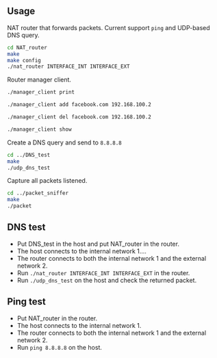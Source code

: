 ## Usage

NAT router that forwards packets. Current support `ping` and UDP-based DNS query.
```bash
cd NAT_router
make
make config
./nat_router INTERFACE_INT INTERFACE_EXT
```

Router manager client.
```bash
./manager_client print

./manager_client add facebook.com 192.168.100.2

./manager_client del facebook.com 192.168.100.2

./manager_client show
```


Create a DNS query and send to `8.8.8.8`
```bash
cd ../DNS_test
make
./udp_dns_test
```

Capture all packets listened.
```bash
cd ../packet_sniffer
make
./packet
```

## DNS test
- Put DNS_test in the host and put NAT_router in the router.
- The host connects to the internal network 1....
- The router connects to both the internal network 1 and the external network 2.
- Run `./nat_router INTERFACE_INT INTERFACE_EXT` in the router.
- Run `./udp_dns_test` on the host and check the returned packet.


## Ping test
- Put NAT_router in the router.
- The host connects to the internal network 1.
- The router connects to both the internal network 1 and the external network 2.
- Run `ping 8.8.8.8` on the host.
  



